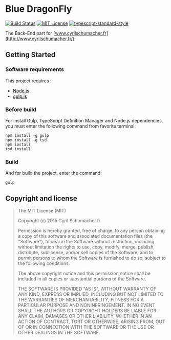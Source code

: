 # Blue DragonFly


[![Build Status](https://travis-ci.org/cyrilschumacher/BlueDragonFly.svg)](https://travis-ci.org/cyrilschumacher/BlueDragonFly)
[![MIT License][license-image]][license-url]
[![typescript-standard-style][standard-image]][standard-url]

The Back-End part for [www.cyrilschumacher.fr](http://www.cyrilschumacher.fr/).

## Getting Started
### Software requirements
This project requires :
- [Node.js](http://nodejs.org/)
- [gulp.js](http://gulpjs.com/)

### Before build
For install Gulp, TypeScript Definition Manager and Node.js dependencies, you must enter the following command from favorite terminal:

```
npm install -g gulp
npm install -g tsd
npm install
tsd install
```

### Build
And for build the project, enter the command:

```
gulp
```

## Copyright and license

> The MIT License (MIT)
>
> Copyright (c) 2015 Cyril Schumacher.fr
>
> Permission is hereby granted, free of charge, to any person obtaining a copy
> of this software and associated documentation files (the "Software"), to deal
> in the Software without restriction, including without limitation the rights
> to use, copy, modify, merge, publish, distribute, sublicense, and/or sell
> copies of the Software, and to permit persons to whom the Software is
> furnished to do so, subject to the following conditions:
>
> The above copyright notice and this permission notice shall be included in all
> copies or substantial portions of the Software.
>
> THE SOFTWARE IS PROVIDED "AS IS", WITHOUT WARRANTY OF ANY KIND, EXPRESS OR
> IMPLIED, INCLUDING BUT NOT LIMITED TO THE WARRANTIES OF MERCHANTABILITY,
> FITNESS FOR A PARTICULAR PURPOSE AND NONINFRINGEMENT. IN NO EVENT SHALL THE
> AUTHORS OR COPYRIGHT HOLDERS BE LIABLE FOR ANY CLAIM, DAMAGES OR OTHER
> LIABILITY, WHETHER IN AN ACTION OF CONTRACT, TORT OR OTHERWISE, ARISING FROM,
> OUT OF OR IN CONNECTION WITH THE SOFTWARE OR THE USE OR OTHER DEALINGS IN THE
> SOFTWARE.

[license-image]: http://img.shields.io/badge/license-MIT-blue.svg?style=flat
[license-url]: LICENSE
[standard-image]: https://img.shields.io/badge/code%20style-standard-brightgreen.svg?style=flat
[standard-url]: https://github.com/Microsoft/TypeScript/wiki/Coding-guidelines
